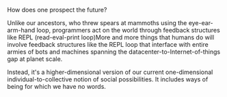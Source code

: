 How does one prospect the future?

Unlike our ancestors, who threw spears at mammoths using the eye-ear-arm-hand loop, programmers act on the world through feedback structures like REPL (read-eval-print loop)More and more things that humans do will involve feedback structures like the REPL loop that interface with entire armies of bots and machines spanning the datacenter-to-Internet-of-things gap at planet scale.

Instead, it's a higher-dimensional version of our current one-dimensional individual-to-collective notion of social possibilities. It includes ways of being for which we have no words.